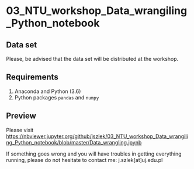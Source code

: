 # 03_NTU_workshop_Data_wrangiling_Python_notebook

## Data set
Please, be advised that the data set will be distributed at the workshop.

## Requirements
1) Anaconda and Python (3.6)
2) Python packages `pandas` and `numpy`

## Preview
Please visit https://nbviewer.jupyter.org/github/jszlek/03_NTU_workshop_Data_wrangiling_Python_notebook/blob/master/Data_wrangling.ipynb

If something goes wrong and you will have troubles in getting everything running, please do not hesitate to contact me: j.szlek[at]uj.edu.pl
